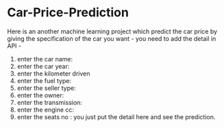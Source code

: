 # Car-Price-Prediction
Here is an another machine learning project which predict the car price by giving the specification of the car you want -
you need to add the detail in API -
1)  enter the car name: 
2)  enter the car year:
3)  enter the kilometer driven 
4)  enter the fuel type:
5)  enter the seller type:
6)  enter the owner:
7)  enter the transmission:
8)  enter the engine cc:
9)  enter the seats no :
you just put the detail here and see the prediction.
